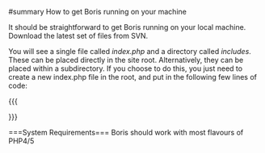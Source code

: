 #summary How to get Boris running on your machine

It should be straightforward to get Boris running on your local machine.  Download the latest set of files from SVN.  

You will see a single file called _index.php_ and a directory called _includes_.  These can be placed directly in the site root.  Alternatively, they can be placed within a subdirectory.  If you choose to do this,  you just need to create a new index.php file in the root, and put in the following few lines of code:

{{{
<?php
    		
    // set the location of the main boris directory
    // Leave off trailing slash
    define("INCLUDE_PATH", "./labs/boris/trunk");
	
    // set the location of the directory you want to index from
    define("INDEX_ROOT_PATH", "../../../");
	
    // set the path for the tabs to index
    define("TAB_PATH", "./");
	
    // include (and start) boris localhost browser
    include_once(INCLUDE_PATH."/index.php");
?>
}}}


===System Requirements===
Boris should work with most flavours of PHP4/5